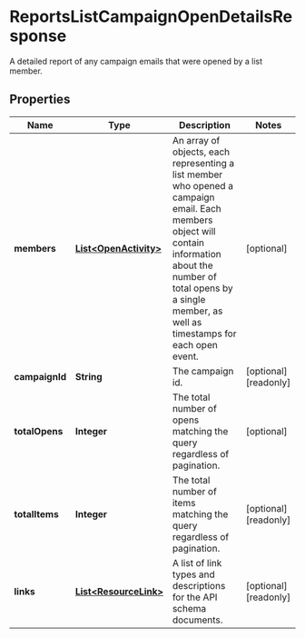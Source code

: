 

# ReportsListCampaignOpenDetailsResponse

A detailed report of any campaign emails that were opened by a list member.

## Properties

| Name | Type | Description | Notes |
|------------ | ------------- | ------------- | -------------|
|**members** | [**List&lt;OpenActivity&gt;**](OpenActivity.md) | An array of objects, each representing a list member who opened a campaign email. Each members object will contain information about the number of total opens by a single member, as well as timestamps for each open event. |  [optional] |
|**campaignId** | **String** | The campaign id. |  [optional] [readonly] |
|**totalOpens** | **Integer** | The total number of opens matching the query regardless of pagination. |  [optional] |
|**totalItems** | **Integer** | The total number of items matching the query regardless of pagination. |  [optional] [readonly] |
|**links** | [**List&lt;ResourceLink&gt;**](ResourceLink.md) | A list of link types and descriptions for the API schema documents. |  [optional] [readonly] |



